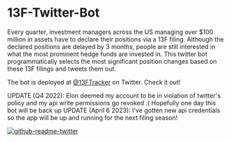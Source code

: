 # 13F-Twitter-Bot
Every quarter, investment managers across the US managing over $100 million in assets have to declare their positions via a 13F filing. Although the declared positions are delayed by 3 months, people are still interested in what the most prominent hedge funds are invested in. This twitter bot programmatically selects the most significant position changes based on these 13F filings and tweets them out.

The bot is deployed at [@13FTracker](https://twitter.com/13FTracker) on Twitter. Check it out!

UPDATE (Q4 2022): Elon deemed my account to be in violation of twitter's policy and my api write permissions go revoked :( Hopefully one day this bot will be back up
UPDATE (April 6 2023): I've gotten new api credentials so the app will be up and running for the next filing season!

[![github-readme-twitter](https://github-readme-twitter.gazf.vercel.app/api?id=13FTracker)](https://github.com/gazf/github-readme-twitter)
